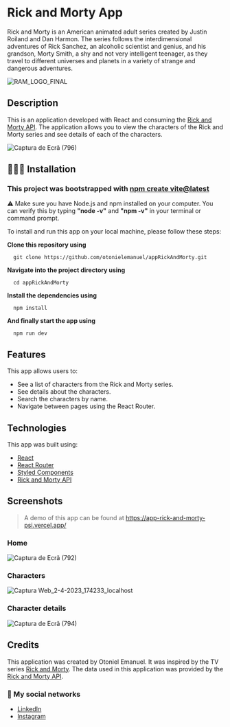 # Rick and Morty App

<p>Rick and Morty is an American animated adult series created by Justin Roiland and Dan Harmon. The series follows the interdimensional adventures of Rick Sanchez, an alcoholic scientist and genius, and his grandson, Morty Smith, a shy and not very intelligent teenager, as they travel to different universes and planets in a variety of strange and dangerous adventures.</p>

![RAM_LOGO_FINAL](https://user-images.githubusercontent.com/93485038/229370139-dd9f6535-62cb-4b0f-87d5-65e6001cbff0.jpg)

## Description
This is an application developed with React and consuming the <a href="https://rickandmortyapi.com/">Rick and Morty API</a>. The application allows you to view the characters of the Rick and Morty series and see details of each of the characters. 

![Captura de Ecrã (796)](https://user-images.githubusercontent.com/93485038/229370259-bcd4b1f8-6aef-44ba-928d-5f068d6334bf.png)


## 👨🏽‍💻 Installation

### This project was bootstrapped with <a href="https://vitejs.dev/guide/">npm create vite@latest</a>

<p>⚠️ Make sure you have Node.js and npm installed on your computer. You can verify this by typing <strong>"node -v"</strong> and <strong>"npm -v"</strong> in your terminal or command prompt.</p>

To install and run this app on your local machine, please follow these steps:

<strong><p>Clone this repository using</p></strong>

```
  git clone https://github.com/otonielemanuel/appRickAndMorty.git
```

<strong><p>Navigate into the project directory using</p></strong>

```
  cd appRickAndMorty
```

<strong><p>Install the dependencies using</p></strong>

```
  npm install
```

<strong><p>And finally start the app using</p></strong>

```
  npm run dev
```

## Features

<p>This app allows users to:</p>

+ See a list of characters from the Rick and Morty series.
+ See details about the characters.
+ Search the characters by name.
+ Navigate between pages using the React Router.

## Technologies

<p>This app was built using:<p/>

+ <a href="https://legacy.reactjs.org/docs/getting-started.html">React</a>
+ <a href="https://reactrouter.com/en/main">React Router</a>
+ <a href="https://styled-components.com/">Styled Components</a>
+ <a href="https://rickandmortyapi.com/">Rick and Morty API</a>

## Screenshots

> A demo of this app can be found at https://app-rick-and-morty-psi.vercel.app/

### Home

![Captura de Ecrã (792)](https://user-images.githubusercontent.com/93485038/229369522-80db73fa-4581-403a-b83b-665b07921c98.png)

### Characters

![Captura Web_2-4-2023_174233_localhost](https://user-images.githubusercontent.com/93485038/229369402-2fd19281-4e8a-43be-ac15-f310f6141024.jpeg)

### Character details

![Captura de Ecrã (794)](https://user-images.githubusercontent.com/93485038/229369458-82075afa-246b-4fe1-ac3a-793594b96ed8.png)

## Credits

This application was created by Otoniel Emanuel. It was inspired by the TV series <a href="https://www.adultswim.com/videos/rick-and-morty/">Rick and Morty</a>. The data used in this application was provided by the <a href="https://rickandmortyapi.com/">Rick and Morty API</a>.

### 📱 My social networks

+ <a href="https://www.linkedin.com/in/otoniel-emanuel-b80727261/">LinkedIn</a>
+ <a href="https://www.instagram.com/eusouootis_">Instagram</a>
